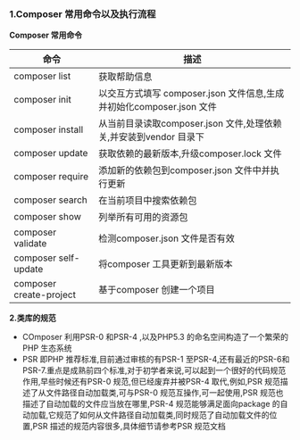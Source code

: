 ### 1.Composer 常用命令以及执行流程

**Composer 常用命令**

| 命令                    | 描述                                                         |
| ----------------------- | ------------------------------------------------------------ |
| composer list           | 获取帮助信息                                                 |
| composer init           | 以交互方式填写 composer.json  文件信息,生成并初始化composer.json 文件 |
| composer install        | 从当前目录读取composer.json 文件,处理依赖关,并安装到vendor 目录下 |
| composer update         | 获取依赖的最新版本,升级composer.lock 文件                    |
| composer require        | 添加新的依赖包到composer.json 文件中并执行更新               |
| composer search         | 在当前项目中搜索依赖包                                       |
| composer show           | 列举所有可用的资源包                                         |
| composer validate       | 检测composer.json 文件是否有效                               |
| composer self-update    | 将composer 工具更新到最新版本                                |
| composer create-project | 基于composer 创建一个项目                                    |

**2.类库的规范**

- COmposer 利用PSR-0 和PSR-4 ,以及PHP5.3 的命名空间构造了一个繁荣的PHP 生态系统
- PSR 即PHP 推荐标准,目前通过审核的有PSR-1 至PSR-4,还有最近的PSR-6和PSR-7.重点是成熟前四个标准,对于初学者来说,可以起到一个很好的代码规范作用,早些时候还有PSR-0 规范,但已经废弃并被PSR-4 取代,例如,PSR 规范描述了从文件路径自动加载类,可与PSR-0 规范互操作,可一起使用,PSR 规范也描述了自动加载的文件应当放在哪里,PSR-4 规范能够满足面向package 的自动加载,它规范了如何从文件路径自动加载类,同时规范了自动加载文件的位置,PSR 描述的规范内容很多,具体细节请参考PSR 规范文档